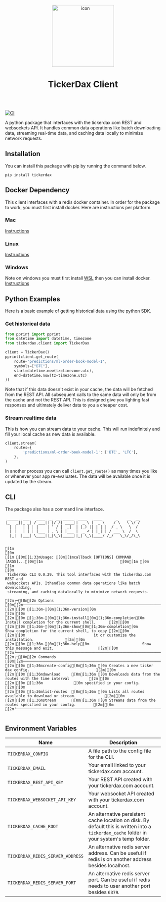 <p align="center">
  <img width="200" src="https://tickerdax.com/assets/images/logo/logo.svg" alt="icon"/>
</p>
<h1 align="center">TickerDax Client</h1>
<br></br>

[![CI](https://github.com/TickerDax/tickerdax-client/actions/workflows/ci.yaml/badge.svg)](https://github.com/TickerDax/tickerdax-client/actions/workflows/ci.yaml)

A python package that interfaces with the tickerdax.com REST and websockets API. It handles common data operations
like batch downloading data, streaming real-time data, and caching data locally to minimize network requests.

## Installation
You can install this package with pip by running the command below.
```shell
pip install tickerdax
```

## Docker Dependency
This client interfaces with a redis docker container. In order for the package to work, you must first install
docker. Here are instructions per platform.
### Mac
[Instructions](https://docs.docker.com/desktop/install/mac-install/)
### Linux
[Instructions](https://docs.docker.com/desktop/install/linux-install/)
### Windows
Note on windows you must first install [WSL](https://docs.microsoft.com/en-us/windows/wsl/install) then you can install docker.
[Instructions](https://docs.docker.com/desktop/install/windows-install/)

## Python Examples
Here is a basic example of getting historical data using the python SDK.
### Get historical data
```python
from pprint import pprint
from datetime import datetime, timezone
from tickerdax.client import TickerDax

client = TickerDax()
pprint(client.get_route(
    route='predictions/ml-order-book-model-1',
    symbols=["BTC"],
    start=datetime.now(tz=timezone.utc),
    end=datetime.now(tz=timezone.utc)
))
```
Note that if this data doesn't exist in your cache, the data will be fetched from the REST API. All
subsequent calls to the same data will only be from the cache and not the REST API.
This is designed give you lighting fast responses and ultimately deliver data to you a cheaper cost.

### Stream realtime data
This is how you can stream data to your cache. This will run indefinitely and fill
your local cache as new data is available.
```python
client.stream(
    routes={
        'predictions/ml-order-book-model-1': ['BTC', 'LTC'],
    },
)
```
In another process you can call `client.get_route()` as many times you like or whenever your
app re-evaluates. The data will be available once it is updated by the stream.


## CLI
The package also has a command line interface.
```text
 _____  ___   ____  _  __ _____  ____   ____      _    __  __
|_   _||_ _| / ___|| |/ /| ____||  _ \ |  _ \    / \   \ \/ /
  | |   | | | |    | ' / |  _|  | |_) || | | |  / _ \   \  / 
  | |   | | | |___ | . \ | |___ |  _ < | |_| | / ___ \  /  \ 
  |_|  |___| \____||_|\_\|_____||_| \_\|____/ /_/   \_\/_/\_\
                                                             

[1m                                                                                [0m
[1m [0m[1;33mUsage: [0m[1mcallback [OPTIONS] COMMAND [ARGS]...[0m[1m                                   [0m[1m [0m
[1m                                                                                [0m
 TickerDax CLI 0.0.29. This tool interfaces with the tickerdax.com REST and     
 websockets APIs. Ithandles common data operations like batch downloading,      
 streaming, and caching datalocally to minimize network requests.               
                                                                                
[2m╭─[0m[2m Options [0m[2m───────────────────────────────────────────────────────────────────[0m[2m─╮[0m
[2m│[0m [1;36m-[0m[1;36m-version[0m                                                                    [2m│[0m
[2m│[0m [1;36m-[0m[1;36m-install[0m[1;36m-completion[0m          Install completion for the current shell.      [2m│[0m
[2m│[0m [1;36m-[0m[1;36m-show[0m[1;36m-completion[0m             Show completion for the current shell, to copy [2m│[0m
[2m│[0m                               it or customize the installation.              [2m│[0m
[2m│[0m [1;36m-[0m[1;36m-help[0m                        Show this message and exit.                    [2m│[0m
[2m╰──────────────────────────────────────────────────────────────────────────────╯[0m
[2m╭─[0m[2m Commands [0m[2m──────────────────────────────────────────────────────────────────[0m[2m─╮[0m
[2m│[0m [1;36mcreate-config[0m[1;36m [0m Creates a new ticker dax config.                              [2m│[0m
[2m│[0m [1;36mdownload     [0m[1;36m [0m Downloads data from the routes with the time interval         [2m│[0m
[2m│[0m [1;36m              [0m specified in your config.                                     [2m│[0m
[2m│[0m [1;36mlist-routes  [0m[1;36m [0m Lists all routes available to download or stream.             [2m│[0m
[2m│[0m [1;36mstream       [0m[1;36m [0m Streams data from the routes specified in your config.        [2m│[0m
[2m╰──────────────────────────────────────────────────────────────────────────────╯[0m


```

## Environment Variables
| Name                             | Description                                                                                                                                |
|----------------------------------|--------------------------------------------------------------------------------------------------------------------------------------------|
| `TICKERDAX_CONFIG` | A file path to the config file for the CLI. |
| `TICKERDAX_EMAIL` | Your email linked to your tickerdax.com account. |
| `TICKERDAX_REST_API_KEY` | Your REST API created with your tickerdax.com account. |
| `TICKERDAX_WEBSOCKET_API_KEY` | Your websocket API created with your tickerdax.com account.  |
| `TICKERDAX_CACHE_ROOT` | An alternative persistent cache location on disk. By default this is written into a `tickerdax_cache` folder in your system's temp folder. |
| `TICKERDAX_REDIS_SERVER_ADDRESS` | An alternative redis server address. Can be useful if redis is on another address besides localhost. |
| `TICKERDAX_REDIS_SERVER_PORT` | An alternative redis server port. Can be useful if redis needs to user another port besides `6379`. |

